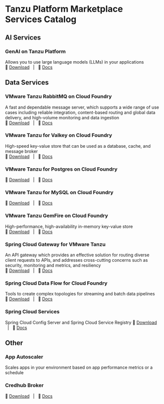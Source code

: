 # Tanzu Platform Marketplace Services Catalog


## AI Services

### GenAI on Tanzu Platform
Allows you to use large language models (LLMs) in your applications</br>
:floppy_disk: [Download](https://support.broadcom.com/group/ecx/productdownloads?subfamily=GenAI%20on%20Tanzu%20Platform%20for%20Cloud%20Foundry) &nbsp;&nbsp;|&nbsp;&nbsp; :book: [Docs](https://techdocs.broadcom.com/us/en/vmware-tanzu/platform-services/genai-on-tanzu-platform-for-cloud-foundry/10-0/ai-cf/index.html)


## Data Services
### VMware Tanzu RabbitMQ on Cloud Foundry
A fast and dependable message server, which supports a wide range of use cases including reliable integration, content-based routing and global data delivery, and high-volume monitoring and data ingestion</br>
:floppy_disk: [Download](https://support.broadcom.com/group/ecx/productdownloads?subfamily=VMware%20Tanzu%20RabbitMQ%20on%20Cloud%20Foundry) &nbsp;&nbsp;|&nbsp;&nbsp; :book: [Docs](https://techdocs.broadcom.com/us/en/vmware-tanzu/data-solutions/tanzu-rabbitmq-on-cloud-foundry/10-0/tanzu-rabbitmq-cloud-foundry/index.html)

### VMware Tanzu for Valkey on Cloud Foundry
High-speed key-value store that can be used as a database, cache, and message broker</br>
:floppy_disk: [Download](https://support.broadcom.com/group/ecx/productdownloads?subfamily=VMware%20Tanzu%20for%20Valkey%20on%20Cloud%20Foundry) &nbsp;&nbsp;|&nbsp;&nbsp; :book: [Docs](https://techdocs.broadcom.com/us/en/vmware-tanzu/data-solutions/tanzu-for-valkey-on-cloud-foundry/4-0/valkey-on-cf/index.html)

### VMware Tanzu for Postgres on Cloud Foundry
:floppy_disk: [Download](https://support.broadcom.com/group/ecx/productdownloads?subfamily=VMware%20Tanzu%20for%20Postgres%20on%20Cloud%20Foundry) &nbsp;&nbsp;|&nbsp;&nbsp; :book: [Docs](https://techdocs.broadcom.com/us/en/vmware-tanzu/data-solutions/tanzu-for-postgres-on-cloud-foundry/10-0/postgres/index.html)

### VMware Tanzu for MySQL on Cloud Foundry
:floppy_disk: [Download](https://support.broadcom.com/group/ecx/productdownloads?subfamily=VMware%20Tanzu%20for%20MySQL%20on%20Cloud%20Foundry) &nbsp;&nbsp;|&nbsp;&nbsp; :book: [Docs](https://techdocs.broadcom.com/us/en/vmware-tanzu/data-solutions/tanzu-for-mysql-on-cloud-foundry/3-3/mysql-for-tpcf/about_mysql_vms.html)

### VMware Tanzu GemFire on Cloud Foundry
High-performance, high-availability in-memory key-value store</br>
:floppy_disk: [Download](https://support.broadcom.com/group/ecx/productdownloads?subfamily=VMware%20Tanzu%20GemFire%20on%20Cloud%20Foundry) &nbsp;&nbsp;|&nbsp;&nbsp; :book: [Docs](https://techdocs.broadcom.com/us/en/vmware-tanzu/data-solutions/tanzu-gemfire-on-cloud-foundry/2-1/gf-cf/content-index.html)

### Spring Cloud Gateway for VMware Tanzu
An API gateway which provides an effective solution for routing diverse client requests to APIs, and addresses cross-cutting concerns such as security, monitoring and metrics, and resiliency</br>
:floppy_disk: [Download](https://support.broadcom.com/group/ecx/productdownloads?subfamily=Spring%20Cloud%20Gateway%20for%20VMware%20Tanzu) &nbsp;&nbsp;|&nbsp;&nbsp; :book: [Docs](https://techdocs.broadcom.com/us/en/vmware-tanzu/spring/spring-cloud-gateway-for-cloud-foundry/2-3/spring-cloud-gateway/index.html)

### Spring Cloud Data Flow for Cloud Foundry
Tools to create complex topologies for streaming and batch data pipelines</br>
:floppy_disk: [Download](https://support.broadcom.com/group/ecx/productdownloads?subfamily=Spring%20Cloud%20Data%20Flow%20for%20VMware%20Tanzu) &nbsp;&nbsp;|&nbsp;&nbsp; :book: [Docs](https://techdocs.broadcom.com/us/en/vmware-tanzu/spring/spring-cloud-data-flow-for-cloud-foundry/1-14/scdf-tanzu/index.html)

### Spring Cloud Services
Spring Cloud Config Server and Spring Cloud Service Registry
:floppy_disk: [Download](https://support.broadcom.com/group/ecx/productdownloads?subfamily=Spring%20Cloud%20Services%20for%20VMware%20Tanzu) &nbsp;&nbsp;|&nbsp;&nbsp; :book: [Docs](https://techdocs.broadcom.com/us/en/vmware-tanzu/spring/spring-cloud-services-for-cloud-foundry/3-3/scs-tanzu/index.html)

## Other

### App Autoscaler
Scales apps in your environment based on app performance metrics or a schedule

### Credhub Broker





:floppy_disk: [Download](x) &nbsp;&nbsp;|&nbsp;&nbsp; :book: [Docs](x)
